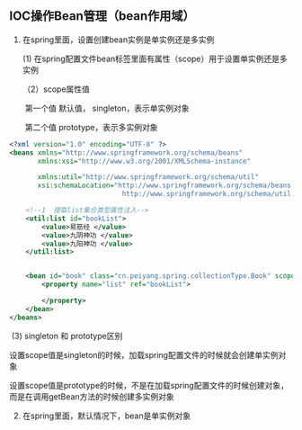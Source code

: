 ## IOC操作Bean管理（bean作用域）

1. 在spring里面，设置创建bean实例是单实例还是多实例

   (1) 在spring配置文件bean标签里面有属性（scope）用于设置单实例还是多实例

   （2）scope属性值

   ​		第一个值 默认值， singleton，表示单实例对象

   ​		第二个值 prototype，表示多实例对象

```xml
<?xml version="1.0" encoding="UTF-8" ?>
<beans xmlns="http://www.springframework.org/schema/beans"
       xmlns:xsi="http://www.w3.org/2001/XMLSchema-instance"

       xmlns:util="http://www.springframework.org/schema/util"
       xsi:schemaLocation="http://www.springframework.org/schema/beans http://www.springframework.org/schema/beans/spring-beans.xsd
                            http://www.springframework.org/schema/util http://www.springframework.org/schema/util/spring-util.xsd">

    <!--1  提取list集合类型属性注入-->
    <util:list id="bookList">
        <value>易筋经 </value>
        <value>九阴神功 </value>
        <value>九阳神功 </value>
    </util:list>


    <bean id="book" class="cn.peiyang.spring.collectionType.Book" scope="prototype">
        <property name="list" ref="bookList">

        </property>
    </bean>
</beans>

```

​			(3) singleton 和 prototype区别

​				设置scope值是singleton的时候，加载spring配置文件的时候就会创建单实例对象

​				设置scope值是prototype的时候，不是在加载spring配置文件的时候创建对象，而是在调用getBean方法的时候创建多实例对象

2. 在spring里面，默认情况下，bean是单实例对象

